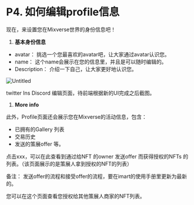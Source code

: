 # P4. 如何编辑profile信息

现在，来设置您在Mixverse世界的身份信息吧！

1. **基本身份信息**

* avatar： 挑选一个您最喜欢的avatar吧，让大家通过avatar认识您。
* name： 这个name会展示在您的信息里，并且是可以随时编辑的。
* Description： 介绍一下自己，让大家更好地认识您。

![Untitled](https://s3-us-west-2.amazonaws.com/secure.notion-static.com/53250971-b5f3-44c7-99f4-fa57615ad3b3/Untitled.png)

twitter Ins Discord 编辑页面，待前端根据新的UI完成之后截图。

1. **More info**

此外，Profile页面还会展示您在Mixverse的活动信息，包含：

* 已拥有的Gallery 列表
* 交易历史
* 发送的策展offer 等。

点击xxx，可以在此查看到通过给NFT 的owner 发送offer 而获得授权的NFTs 的列表。（该页面展示的是策展人拿到授权的NFT的列表）

备注： 发送offer的流程和接受offer的流程，要在imart的使用手册里更新为最新的。

您可以在这个页面查看您授权给其他策展人商家的NFT列表。
